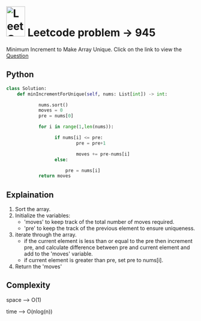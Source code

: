 #  <img src="https://leetcode.com/_next/static/images/logo-ff2b712834cf26bf50a5de58ee27bcef.png" alt="LeetCode Logo" width="50" height="80"> Leetcode problem -> 945

Minimum Increment to Make Array Unique. Click on the link to view the [Question](https://leetcode.com/problems/minimum-increment-to-make-array-unique/description/)  

## Python

```python
class Solution:
    def minIncrementForUnique(self, nums: List[int]) -> int:

            nums.sort()
            moves = 0
            pre = nums[0]

            for i in range(1,len(nums)):

                  if nums[i] <= pre:
                          pre = pre+1

                          moves += pre-nums[i]
                  else:

                      pre = nums[i]
            return moves         
```

## Explaination

1. Sort the array.
2. Initialize the variables:
     * 'moves' to keep track  of the total number of moves required.
     * 'pre' to keep the track of the previous element to ensure uniqueness.
3. iterate through the array.
     * if the current element is less than or equal to the pre then increment pre, and calculate difference between pre and current element and add to the 'moves' variable.
     * if current element is greater than pre, set pre to nums[i].
4. Return the 'moves'

## Complexity

space --> O(1)  

time --> O(nlog(n))
   
   
    
